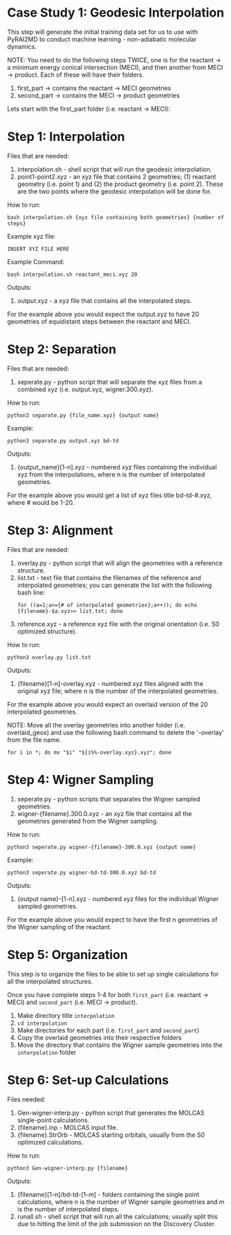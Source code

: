 # Case Study 1: Geodesic Interpolation
This step will generate the initial training data set for us to use with PyRAI2MD to conduct machine learning - non-adiabatic molecular dynamics. 

NOTE: You need to do the following steps TWICE, one is for the reactant -> a minimum energy conical intersection (MECI), and then another from MECI -> product. Each of these will have their folders. 

1. first_part -> contains the reactant -> MECI geometries
2. second_part -> contains the MECI -> product geometries

Lets start with the first_part folder (i.e. reactant -> MECI): 

# Step 1: Interpolation
Files that are needed: 
1. interpolation.sh - shell script that will run the geodesic interpolation.
2. point1-point2.xyz - an xyz file that contains 2 geometries; (1) reactant geometry (i.e. point 1) and (2) the product geometry (i.e. point 2). These are the two points where the geodesic interpolation will be done for.

How to run:
``` 
bash interpolation.sh {xyz file containing both geometries} {number of steps}
```

Example xyz file: 
```
INSERT XYZ FILE HERE
```

Example Command:
```
bash interpolation.sh reactant_meci.xyz 20
```

Outputs: 
1. output.xyz - a xyz file that contains all the interpolated steps.

For the example above you would expect the output.xyz to have 20 geometries of equidistant steps between the reactant and MECI.

# Step 2: Separation
Files that are needed: 
1. seperate.py - python script that will separate the xyz files from a combined xyz (i.e. output.xyz, wigner.300.xyz).

How to run: 
```
python3 separate.py {file_name.xyz} {output name}
```
Example: 
```
python3 separate.py output.xyz bd-td
```

Outputs: 
1. {output_name}[1-n].xyz - numbered xyz files containing the individual xyz from the interpolations, where n is the number of interpolated geometries.

For the example above you would get a list of xyz files title bd-td-#.xyz, where # would be 1-20.

# Step 3: Alignment
Files that are needed:
1. overlay.py - python script that will align the geometries with a reference structure.
2. list.txt - text file that contains the filenames of the reference and interpolated geometries; you can generate the list with the following bash line:
   ```
   for ((a=1;a<={# of interpolated geometries};a++)); do echo {filename}-$a.xyz>> list.txt; done
   ```
4. reference.xyz - a reference xyz file with the original orientation (i.e. S0 optimized structure).

How to run:
```
python3 overlay.py list.txt
```

Outputs:
1. {filename}[1-n]-overlay.xyz - numbered xyz files aligned with the original xyz file; where n is the number of the interpolated geometries.

For the example above you would expect an overlaid version of the 20 interpolated geometries.

NOTE: Move all the overlay geometries into another folder (i.e. overlaid_geos) and use the following bash command to delete the '-overlay' from the file name. 
```
for i in *; do mv "$i" "${i%%-overlay.xyz}.xyz"; done
```

# Step 4: Wigner Sampling
1. seperate.py - python scripts that separates the Wigner sampled geometries.
2. wigner-{filename}.300.0.xyz - an xyz file that contains all the geometries generated from the Wigner sampling.

How to run:
```
python3 seperate.py wigner-{filename}-300.0.xyz {output name}
```

Example: 
```
python3 seperate.py wigner-bd-td-300.0.xyz bd-td
```

Outputs: 
1. {output name}-[1-n].xyz - numbered xyz files for the individual Wigner sampled geometries.

For the example above you would expect to have the first n geometries of the Wigner sampling of the reactant.

# Step 5: Organization
This step is to organize the files to be able to set up single calculations for all the interpolated structures. 

Once you have complete steps 1-4 for both ```first_part``` (i.e. reactant -> MECI) and ```second_part``` (i.e. MECI -> product). 

1. Make directory title ```interpolation```
2. `cd interpolation`
3. Make directories for each part (i.e. `first_part` and `second_part`)
4. Copy the overlaid geometries into their respective folders
5. Move the directory that contains the Wigner sample geometries into the `interpolation` folder

# Step 6: Set-up Calculations
Files needed: 
1. Gen-wigner-interp.py - python script that generates the MOLCAS single-point calculations.
2. {filename}.inp - MOLCAS input file.
3. {filename}.StrOrb - MOLCAS starting orbitals, usually from the S0 optimized calculations.

How to run: 
```
python3 Gen-wigner-interp.py {filename}
```
Outputs: 
1. {filename}[1-n]/bd-td-[1-m] - folders containing the single point calculations, where n is the number of Wigner sample geometries and m is the number of interpolated steps.
2. runall.sh - shell script that will run all the calculations; usually split this due to hitting the limit of the job submission on the Discovery Cluster.




